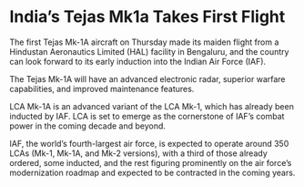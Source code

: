 # India’s Tejas Mk1a Takes First Flight

The first Tejas Mk-1A aircraft on Thursday made its maiden flight from a Hindustan Aeronautics Limited (HAL) facility in Bengaluru, and the country can look forward to its early induction into the Indian Air Force (IAF).

The Tejas Mk-1A will have an advanced electronic radar, superior warfare capabilities, and improved maintenance features.

LCA Mk-1A is an advanced variant of the LCA Mk-1, which has already been inducted by IAF. LCA is set to emerge as the cornerstone of IAF’s combat power in the coming decade and beyond.

IAF, the world’s fourth-largest air force, is expected to operate around 350 LCAs (Mk-1, Mk-1A, and Mk-2 versions), with a third of those already ordered, some inducted, and the rest figuring prominently on the air force’s modernization roadmap and expected to be contracted in the coming years.

